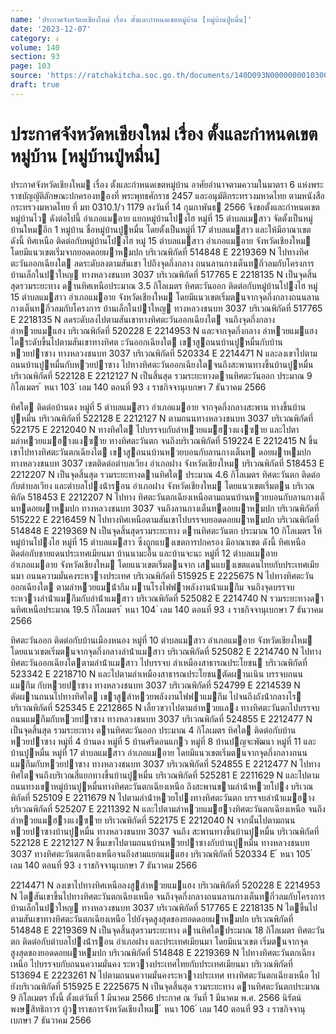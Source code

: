 ```yaml
---
name: 'ประกาศจังหวัดหเชียงใหม่ เรื่อง ตั้งและกำหนดเขตหมู่บ้าน [หมู่บ้านปู่หมื่น]'
date: '2023-12-07'
category: ง
volume: 140
section: 93
page: 103
source: 'https://ratchakitcha.soc.go.th/documents/140D093N0000000010300.pdf'
draft: true
---
```


# ประกาศจังหวัดหเชียงใหม่ เรื่อง ตั้งและกำหนดเขตหมู่บ้าน [หมู่บ้านปู่หมื่น]

ประกาศจังหวัดเชียงใหม เรื่อง ตั้งและกําหนดเขตหมู่บ้าน อาศัยอํานาจตามความในมาตรา 6 แห่งพระราชบัญญัติลักษณะปกครองทองที่ พระพุทธศักราช 2457 และอนุมัติกระทรวงมหาดไทย ตามหนังสือกระทรวงมหาดไทย ที่ มท 0310.1/ว 1179 ลงวันที่ 14 กุมภาพันธ 2566 จึงขอตั้งและกําหนดเขตหมู่บ้านไว ดังต่อไปนี้ อําเภอแมอาย แยกหมู่บ้านโปงไฮ หมู่ที่ 15 ตําบลแมสาว จัดตั้งเป็นหมู่บ้านใหมอีก 1 หมู่บ้าน ชื่อหมู่บ้านปูหมื่น โดยตั้งเป็นหมู่ที่ 17 ตําบลแมสาว และให้มีอาณาเขต ดังนี้ ทิศเหนือ ติดต่อกับหมู่บ้านโปงไฮ หมู่ 15 ตําบลแมสาว อําเภอแมอาย จังหวัดเชียงใหม โดยมีแนวเขตเริ่มจากยอดดอยผาหมปก บริเวณพิกัดที่ 514848 E 2219369 N ไปทางทิศตะวันออกเฉียงใต ลดระดับลงตามสันเขา ไปถึงจุดกึ่งกลาง ถนนลานกางเต็นทกิ่วลมกับโครงการบ้านเล็กในปาใหญ ทางหลวงชนบท 3037 บริเวณพิกัดที่ 517765 E 2218135 N เป็นจุดสิ้นสุดรวมระยะทาง ดานทิศเหนือประมาณ 3.5 กิโลเมตร ทิศตะวันออก ติดต่อกับหมู่บ้านโปงไฮ หมู่ 15 ตําบลแมสาว อําเภอแมอาย จังหวัดเชียงใหม โดยมีแนวเขตเริ่มตนจากจุดกึ่งกลางถนนลานกางเต็นทกิ่วลมกับโครงการ บ้านเล็กในปาใหญ ทางหลวงชนบท 3037 บริเวณพิกัดที่ 517765 E 2218135 N ลดระดับลงไปตามสันเขาทางทิศตะวันออกเฉียงใต จนถึงจุดกึ่งกลาง ลําหวยแมแฮง บริเวณพิกัดที่ 520228 E 2214953 N และจากจุดกึ่งกลาง ลําหวยแมแฮง ไตระดับขึ้นไปตามสันเขาทางทิศต ะวันออกเฉียงใต เขาสูถนนบ้านปูหมื่นกับบ้านหวยปาซาง ทางหลวงชนบท 3037 บริเวณพิกัดที่ 520334 E 2214471 N และลงเขาไปตามถนนบ้านปูหมื่นกับหวยปาซาง ไปทางทิศตะวันออกเฉียงใตจนถึงสะพานทางขึ้นบ้านปูหมื่น บริเวณพิกัดที่ 522128 E 2212127 N เป็นสิ้นสุด รวมระยะทางดานทิศตะวันออก ประมาณ 9 กิโลเมตร ้ หนา 103 ่ เลม 140 ตอนที่ 93 ง ราชกิจจานุเบกษา 7 ธันวาคม 2566

ทิศใต ติดต่อบ้านดง หมู่ที่ 5 ตําบลแมสาว อําเภอแมอาย จากจุดกึ่งกลางสะพาน ทางขึ้นบ้านปูหมื่น บริเวณพิกัดที่ 522128 E 2212127 N ตามถนนทางหลวงชนบท 3037 บริเวณพิกัดที่ 522175 E 2212040 N ทางทิศใต ไปบรรจบกับลําหวยแมฮางแงซาย และไปตามลําหวยแมฮางแงซาย ทางทิศตะวันตก จนถึงบริเวณพิกัดที่ 519224 E 2212415 N ขึ้นเขาไปทางทิศตะวันตกเฉียงใต เขาสูถนนบ้านหวยบอนกับลานกางเต็นท ดอยผาหมปก ทางหลวงชนบท 3037 เขตติดต่อตําบลเวียง อําเภอฝาง จังหวัดเชียงใหม บริเวณพิกัดที่ 518453 E 2212207 N เป็นจุดสิ้นสุด รวมระยะทางดานทิศใต ประมาณ 4.6 กิโลเมตร ทิศตะวันตก ติดต่อกับตําบลเวียง และตําบลโปงน้ํารอน อําเภอฝาง จังหวัดเชียงใหม โดยแนวเขตเริ่มตน บริเวณพิกัด 518453 E 2212207 N ไปทาง ทิศตะวันตกเฉียงเหนือตามถนนบ้านหวยบอนกับลานกางเต็นทดอยผาหมปก ทางหลวงชนบท 3037 จนถึงลานกางเต็นทดอยผาหมปก บริเวณพิกัดที่ 515222 E 2216459 N ไปทางทิศเหนือตามสันเขาไปบรรจบยอดดอยผาหมปก บริเวณพิกัดที่ 514848 E 2219369 N เป็นจุดสิ้นสุดรวมระยะทาง ดานทิศตะวันตก ประมาณ 10 กิโลเมตร ให้หมู่บ้านโปงไฮ หมู่ที่ 15 ตําบลแมสาว ซึ่งถูกแบงเขตการปกครอง มีอาณาเขต ดังนี้ ทิศเหนือ ติดต่อกับชายแดนประเทศเมียนมา บ้านนามะอื้น และบ้านจะนะ หมู่ที่ 12 ตําบลแมอาย อําเภอแมอาย จังหวัดเชียงใหม โดยแนวเขตเริ่มตนจาก เสนแบงเขตแดนไทยกับประเทศเมียนมา ถนนความมั่นคงระหวางประเทศ บริเวณพิกัดที่ 515925 E 2225675 N ไปทางทิศตะวันออกเฉียงใต ตามลําหวยแมน้ํากึม ผานโรงไฟฟาพลังงานน้ําแมกึม จนถึงจุดบรรจบ ระหวางลําน้ําแมกึมกับลําน้ําแมสาว บริเวณพิกัดที่ 525082 E 2214740 N รวมระยะทางดานทิศเหนือประมาณ 19.5 กิโลเมตร ้ หนา 104 ่ เลม 140 ตอนที่ 93 ง ราชกิจจานุเบกษา 7 ธันวาคม 2566

ทิศตะวันออก ติดต่อกับบ้านเมืองหนอง หมู่ที่ 10 ตําบลแมสาว อําเภอแมอาย จังหวัดเชียงใหม โดยแนวเขตเริ่มตนจากจุดกึ่งกลางลําน้ําแมสาว บริเวณพิกัดที่ 525082 E 2214740 N ไปทางทิศตะวันออกเฉียงใตตามลําน้ําแมสาว ไปบรรจบ ลําเหมืองสาธารณประโยชน บริเวณพิกัดที่ 523342 E 2218710 N และไปตามลําเหมืองสาธารณประโยชนตัดผานเนิน บรรจบถนนแมกึม กับหวยปาซาง ทางหลวงชนบท 3037 บริเวณพิกัดที่ 524799 E 2214539 N ตัดผานถนนไปทางทิศใต เขาสูลําหวยพลังงานไฟฟาแมกึม ไปจนถึงถังน้ํากลางไร บริเวณพิกัดที่ 525345 E 2212865 N เลี้ยวขวาไปตามลําหวยแลง ทางทิศตะวันตกไปบรรจบถนนแมกึมกับหวยปาซาง ทางหลวงชนบท 3037 บริเวณพิกัดที่ 524855 E 2212477 N เป็นจุดสิ้นสุด รวมระยะทาง ดานทิศตะวันออก ประมาณ 4 กิโลเมตร ทิศใต ติดต่อกับบ้านหวยปาซาง หมู่ที่ 4 บ้านดง หมู่ที่ 5 บ้านศรีดอนแกว หมู่ที่ 8 บ้านปญจะพัฒนา หมู่ที่ 11 และบ้านปูหมื่น หมู่ที่ 17 ตําบลแมสาว อําเภอแมอาย โดยมีแนวเขตเริ่มตนจากจุดกึ่งกลางถนนแมกึมกับหวยปาซาง ทางหลวงชนบท 3037 บริเวณพิกัดที่ 524855 E 2212477 N ไปทางทิศใตจนถึงบริเวณสี่แยกทางขึ้นบ้านปูหมื่น บริเวณพิกัดที่ 525281 E 2211629 N และไปตามถนนทางเขาหมู่บ้านปูหมื่นทางทิศตะวันตกเฉียงเหนือ ถึงสะพานขามลําน้ําหวยโปง บริเวณพิกัดที่ 525109 E 2211679 N ไปตามลําน้ําหวยโปงทางทิศตะวันตก บรรจบลําน้ําแมฮาง บริเวณพิกัดที่ 525207 E 2211392 N และไปตามลําหวยแมฮางทิศตะวันตกเฉียงเหนือ จนถึงลําหวยแมฮางแงซาย บริเวณพิกัดที่ 522175 E 2212040 N จากนั้นไปตามถนนหวยปาซางบ้านปูหมื่น ทางหลวงชนบท 3037 จนถึง สะพานทางขึ้นบ้านปูหมื่น บริเวณพิกัดที่ 522128 E 2212127 N ขึ้นเขาไปตามถนนบ้านหวยปาซางกับบ้านปูหมื่น ทางหลวงชนบท 3037 ทางทิศตะวันตกเฉียงเหนือจนถึงสามแยกแมแฮง บริเวณพิกัดที่ 520334 E ้ หนา 105 ่ เลม 140 ตอนที่ 93 ง ราชกิจจานุเบกษา 7 ธันวาคม 2566

2214471 N ลงเขาไปทางทิศเหนือลงสูลําหวยแมแฮง บริเวณพิกัดที่ 520228 E 2214953 N ไตสันเขาขึ้นไปทางทิศตะวันตกเฉียงเหนือ จนถึงจุดกึ่งกลางถนนลานกางเต็นทกิ่วลมกับโครงการบ้านเล็กในปาใหญ ทางหลวงชนบท 3037 บริเวณพิกัดที่ 517765 E 2218135 N ไตขึ้นไป ตามสันเขาทางทิศตะวันตกเฉียงเหนือ ไปยังจุดสูงสุดของยอดดอยผาหมปก บริเวณพิกัดที่ 514848 E 2219369 N เป็นจุดสิ้นสุดรวมระยะทาง ดานทิศใตประมาณ 18 กิโลเมตร ทิศตะวันตก ติดต่อกับตําบลโปงน้ํารอน อําเภอฝาง และประเทศเมียนมา โดยมีแนวเขต เริ่มตนจากจุดสูงสุดของยอดดอยผาหมปก บริเวณพิกัดที่ 514848 E 2219369 N ไปทางทิศตะวันตกเฉียงเหนือ ไปบรรจบกับถนนความมั่นคง ระหวางประเทศไทยกับประเทศเมียนมา บริเวณพิกัดที่ 513694 E 2223261 N ไปตามถนนความมั่นคงระหวางประเทศ ทางทิศตะวันตกเฉียงเหนือ ไปยังบริเวณพิกัดที่ 515925 E 2225675 N เป็นจุดสิ้นสุด รวมระยะทาง ดานทิศตะวันตกประมาณ 9 กิโลเมตร ทั้งนี้ ตั้งแต่วันที่ 1 มีนาคม 2566 ประกาศ ณ วันที่ 1 มีนาคม พ.ศ. 2566 นิรัตน์ พงษสิทธิถาวร ผู้วาราชการจังหวัดเชียงใหม ้ หนา 106 ่ เลม 140 ตอนที่ 93 ง ราชกิจจานุเบกษา 7 ธันวาคม 2566

